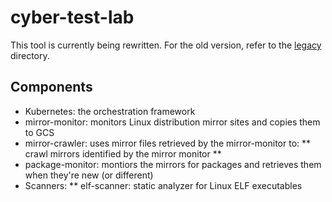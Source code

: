 # cyber-test-lab

This tool is currently being rewritten. For the old version, refer to the [legacy](legacy) directory.

## Components

* Kubernetes: the orchestration framework
* mirror-monitor: monitors Linux distribution mirror sites and copies them to GCS
* mirror-crawler: uses mirror files retrieved by the mirror-monitor to:
** crawl mirrors identified by the mirror monitor
** 
* package-monitor: montiors the mirrors for packages and retrieves them when they're new (or different)
* Scanners:
** elf-scanner: static analyzer for Linux ELF executables